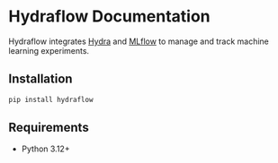 # Hydraflow Documentation

Hydraflow integrates [Hydra](https://hydra.cc/) and [MLflow](https://mlflow.org/)
to manage and track machine learning experiments.

## Installation

```bash
pip install hydraflow
```

## Requirements

- Python 3.12+
